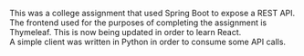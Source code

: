 This was a college assignment that used Spring Boot to expose a REST API.  
The frontend used for the purposes of completing the assignment is Thymeleaf. This is now being updated in order to learn React.  
A simple client was written in Python in order to consume some API calls.
